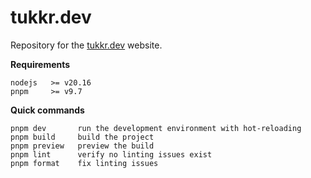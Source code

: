 # tukkr.dev

Repository for the [tukkr.dev](https://tukkr.dev) website.

**Requirements**

```
nodejs   >= v20.16
pnpm     >= v9.7
```

**Quick commands**

```
pnpm dev       run the development environment with hot-reloading
pnpm build     build the project
pnpm preview   preview the build
pnpm lint      verify no linting issues exist
pnpm format    fix linting issues
```
